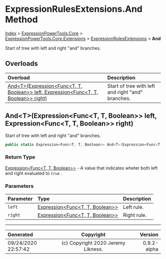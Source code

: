 ﻿# ExpressionRulesExtensions.And Method

[Index](../index.md) > [ExpressionPowerTools.Core](ExpressionPowerTools.Core.a.md) > [ExpressionPowerTools.Core.Extensions](ExpressionPowerTools.Core.Extensions.n.md) > [ExpressionRulesExtensions](ExpressionPowerTools.Core.Extensions.ExpressionRulesExtensions.cs.md) > **And**

Start of tree with left and right "and" branches.

## Overloads

| Overload | Description |
| :-- | :-- |
| [And&lt;T>(Expression&lt;Func&lt;T, T, Boolean>> left, Expression&lt;Func&lt;T, T, Boolean>> right)](#andtexpressionfunct-t-boolean-left-expressionfunct-t-boolean-right) | Start of tree with left and right "and" branches. |
## And&lt;T>(Expression&lt;Func&lt;T, T, Boolean>> left, Expression&lt;Func&lt;T, T, Boolean>> right)

Start of tree with left and right "and" branches.

```csharp
public static Expression<Func<T, T, Boolean>> And<T>(Expression<Func<T, T, Boolean>> left, Expression<Func<T, T, Boolean>> right)
```

### Return Type

 [Expression&lt;Func&lt;T, T, Boolean>>](https://docs.microsoft.com/dotnet/api/system.linq.expressions.expression-1)  - A value that indicates wheter both left and right evaluated to `true` .

### Parameters

| Parameter | Type | Description |
| :-- | :-- | :-- |
| `left` | [Expression&lt;Func&lt;T, T, Boolean>>](https://docs.microsoft.com/dotnet/api/system.linq.expressions.expression-1) | Left rule. |
| `right` | [Expression&lt;Func&lt;T, T, Boolean>>](https://docs.microsoft.com/dotnet/api/system.linq.expressions.expression-1) | Right rule. |



---

| Generated | Copyright | Version |
| :-- | :-: | --: |
| 09/24/2020 22:57:42 | (c) Copyright 2020 Jeremy Likness. | 0.9.2-alpha |
